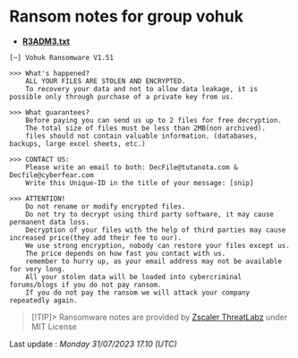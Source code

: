 # Ransom notes for group vohuk
* **[R3ADM3.txt](https://ransomware.live/ransomware_notes/vohuk/R3ADM3.txt)**

```
[~] Vohuk Ransomware V1.51

>>> What's happened?
	ALL YOUR FILES ARE STOLEN AND ENCRYPTED.
	To recovery your data and not to allow data leakage, it is possible only through purchase of a private key from us.

>>> What guarantees?
	Before paying you can send us up to 2 files for free decryption.
	The total size of files must be less than 2MB(non archived).
	files should not contain valuable information. (databases, backups, large excel sheets, etc.)

>>> CONTACT US:
	Please write an email to both: DecFile@tutanota.com & Decfile@cyberfear.com
	Write this Unique-ID in the title of your message: [snip]

>>> ATTENTION!
	Do not rename or modify encrypted files.
	Do not try to decrypt using third party software, it may cause permanent data loss.
	Decryption of your files with the help of third parties may cause increased price(they add their fee to our).
	We use strong encryption, nobody can restore your files except us.
	The price depends on how fast you contact with us.
	remember to hurry up, as your email address may not be available for very long.
	All your stolen data will be loaded into cybercriminal forums/blogs if you do not pay ransom.
	If you do not pay the ransom we will attack your company repeatedly again.

```


> [!TIP]> Ransomware notes are provided by [Zscaler ThreatLabz](https://github.com/threatlabz/ransomware_notes) under MIT License
> 




Last update : _Monday 31/07/2023 17.10 (UTC)_

